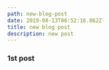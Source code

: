 ```yaml
---
path: new-blog-post
date: 2019-08-13T06:52:16.062Z
title: new blog post
description: new post
---
```

### 1st post

